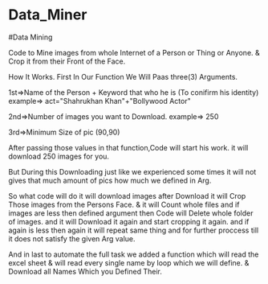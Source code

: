 # Data_Miner
#Data Mining

Code to Mine images from whole Internet of a Person or Thing or Anyone.
& Crop it from their Front of the Face.

How It Works.
First In Our Function We Will Paas three(3) Arguments.

1st=>Name of the Person + Keyword that who he is (To conifirm his identity)
example=>
	act="Shahrukhan Khan"+"Bollywood Actor"

2nd=>Number of images you want to Download.
	example=> 250

3rd=>Minimum Size of pic (90,90)

After passing those values in that function,Code will start his work.
it will download 250 images for you.

But
During this Downloading just like we experienced some times it will not gives 
that much amount of pics how much we defined in Arg.

So what code will do
it will download images 
after Download
it will Crop Those images from the Persons Face.
&
it will Count whole files
and
if images are less then defined argument then
Code will Delete whole folder of images.
and it will Download it again and start cropping it again.
and if again is less then again it will repeat same thing 
and for further proccess till it does not satisfy the 
given Arg value.

And in last to automate the full task we added a function 
which will read the excel sheet & will read every single name
by loop which we will define.
& Download all Names Which you Defined Their.

